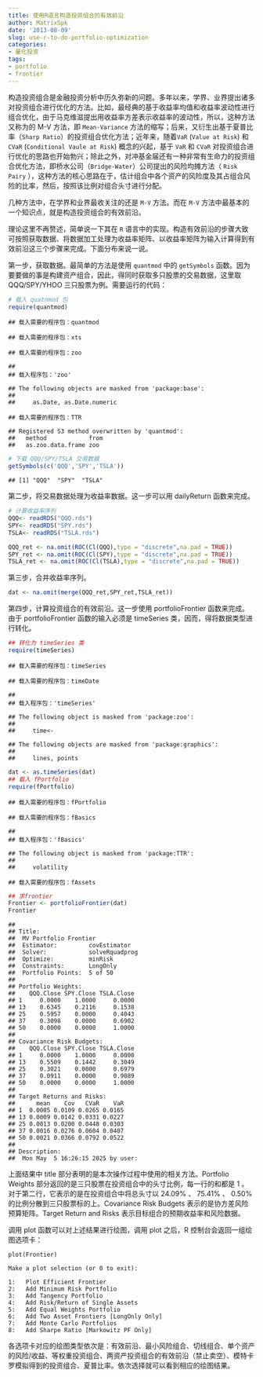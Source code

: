 ```yaml
---
title: 使用R语言构造投资组合的有效前沿
author: MatrixSpk
date: '2013-08-09'
slug: use-r-to-do-portfolio-optimization
categories:
- 量化投资
tags:
- portfolio
- frontier
---
```

构造投资组合是金融投资分析中历久弥新的问题。多年以来，学界、业界提出诸多对投资组合进行优化的方法。比如，最经典的基于收益率均值和收益率波动性进行组合优化，由于马克维滋提出用收益率方差表示收益率的波动性，所以，这种方法又称为的 M-V 方法，即 `Mean-Variance` 方法的缩写；后来，又衍生出基于夏普比率（`Sharp Ratio`）的投资组合优化方法；近年来，随着`VaR` (`Value at Risk`) 和 `CVaR` (`Conditional Vaule at Risk`) 概念的兴起，基于 `VaR` 和 `CVaR` 对投资组合进行优化的思路也开始勃兴；除此之外，对冲基金届还有一种非常有生命力的投资组合优化方法，即桥水公司（`Bridge-Water`）公司提出的风险均摊方法（ `Risk Pairy` ），这种方法的核心思路在于，估计组合中各个资产的风险度及其占组合风险的比率，然后，按照该比例对组合头寸进行分配。

几种方法中，在学界和业界最收关注的还是 `M-V` 方法。而在 `M-V` 方法中最基本的一个知识点，就是构造投资组合的有效前沿。

理论这里不再赘述，简单说一下其在 `R` 语言中的实现。构造有效前沿的步骤大致可按照获取数据、将数据加工处理为收益率矩阵、以收益率矩阵为输入计算得到有效前沿这三个步骤来完成。下面分布来说一说。

第一步，获取数据。最简单的方法是使用 `quantmod` 中的 `getSymbols` 函数。因为要要做的事是构建资产组合，因此，得同时获取多只股票的交易数据，这里取 QQQ/SPY/YHOO 三只股票为例。需要运行的代码：


``` r
# 载入 quatnmod 包
require(quantmod) 
```

```
## 载入需要的程序包：quantmod
```

```
## 载入需要的程序包：xts
```

```
## 载入需要的程序包：zoo
```

```
## 
## 载入程序包：'zoo'
```

```
## The following objects are masked from 'package:base':
## 
##     as.Date, as.Date.numeric
```

```
## 载入需要的程序包：TTR
```

```
## Registered S3 method overwritten by 'quantmod':
##   method            from
##   as.zoo.data.frame zoo
```

``` r
# 下载 QQQ/SPY/TSLA 交易数据
getSymbols(c('QQQ','SPY','TSLA')) 
```

```
## [1] "QQQ"  "SPY"  "TSLA"
```

第二步，将交易数据处理为收益率数据。这一步可以用 dailyReturn 函数来完成。


``` r
# 计算收益率序列
QQQ<- readRDS("QQQ.rds")
SPY<- readRDS("SPY.rds")
TSLA<- readRDS("TSLA.rds")

QQQ_ret <- na.omit(ROC(Cl(QQQ),type = "discrete",na.pad = TRUE))
SPY_ret <- na.omit(ROC(Cl(SPY),type = "discrete",na.pad = TRUE))
TSLA_ret <- na.omit(ROC(Cl(TSLA),type = "discrete",na.pad = TRUE))
```

第三步，合并收益率序列。


``` r
dat <- na.omit(merge(QQQ_ret,SPY_ret,TSLA_ret))
```

第四步，计算投资组合的有效前沿。这一步使用 portfolioFrontier 函数来完成。由于 portfolioFrontier 函数的输入必须是 timeSeries 类，因而，得将数据类型进行转化。


``` r
## 转化为 timeSeries 类
require(timeSeries)
```

```
## 载入需要的程序包：timeSeries
```

```
## 载入需要的程序包：timeDate
```

```
## 
## 载入程序包：'timeSeries'
```

```
## The following object is masked from 'package:zoo':
## 
##     time<-
```

```
## The following objects are masked from 'package:graphics':
## 
##     lines, points
```

``` r
dat <- as.timeSeries(dat)  
## 载入 fPortfolio
require(fPortfolio)
```

```
## 载入需要的程序包：fPortfolio
```

```
## 载入需要的程序包：fBasics
```

```
## 
## 载入程序包：'fBasics'
```

```
## The following object is masked from 'package:TTR':
## 
##     volatility
```

```
## 载入需要的程序包：fAssets
```

``` r
## 求frontier 
Frontier <- portfolioFrontier(dat)
Frontier
```

```
## 
## Title:
##  MV Portfolio Frontier 
##  Estimator:         covEstimator 
##  Solver:            solveRquadprog 
##  Optimize:          minRisk 
##  Constraints:       LongOnly 
##  Portfolio Points:  5 of 50 
## 
## Portfolio Weights:
##    QQQ.Close SPY.Close TSLA.Close
## 1     0.0000    1.0000     0.0000
## 13    0.6345    0.2116     0.1538
## 25    0.5957    0.0000     0.4043
## 37    0.3098    0.0000     0.6902
## 50    0.0000    0.0000     1.0000
## 
## Covariance Risk Budgets:
##    QQQ.Close SPY.Close TSLA.Close
## 1     0.0000    1.0000     0.0000
## 13    0.5509    0.1442     0.3049
## 25    0.3021    0.0000     0.6979
## 37    0.0911    0.0000     0.9089
## 50    0.0000    0.0000     1.0000
## 
## Target Returns and Risks:
##      mean    Cov   CVaR    VaR
## 1  0.0005 0.0109 0.0265 0.0165
## 13 0.0009 0.0142 0.0331 0.0227
## 25 0.0013 0.0200 0.0448 0.0303
## 37 0.0016 0.0276 0.0604 0.0407
## 50 0.0021 0.0366 0.0792 0.0522
## 
## Description:
##  Mon May  5 16:26:15 2025 by user:
```

上面结果中 title 部分表明的是本次操作过程中使用的相关方法。Portfolio Weights 部分返回的是三只股票在投资组合中的头寸比例，每一行的和都是 1 。对于第二行，它表示的是在投资组合中将总头寸以 24.09% 、 75.41% 、 0.50% 的比例分散到三只股票标的上。Covariance Risk Budgets 表示的是协方差风险预算矩阵。Target Return and Risks 表示目标组合的预期收益率和风险数据。

调用 plot 函数可以对上述结果进行绘图，调用 plot 之后，R 控制台会返回一组绘图选项卡：

```
plot(Frontier)

Make a plot selection (or 0 to exit): 

1:   Plot Efficient Frontier
2:   Add Minimum Risk Portfolio
3:   Add Tangency Portfolio
4:   Add Risk/Return of Single Assets
5:   Add Equal Weights Portfolio
6:   Add Two Asset Frontiers [LongOnly Only]
7:   Add Monte Carlo Portfolios
8:   Add Sharpe Ratio [Markowitz PF Only]
```

各选项卡对应的绘图类型依次是：有效前沿、最小风险组合、切线组合、单个资产的风险/收益、等权重投资组合、两资产投资组合的有效前沿（禁止卖空）、模特卡罗模拟得到的投资组合、夏普比率。依次选择就可以看到相应的绘图结果。
